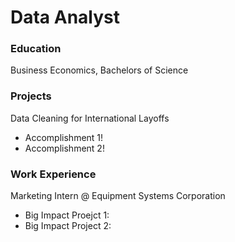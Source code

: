 # Data Analyst

### Education
Business Economics, Bachelors of Science

### Projects
Data Cleaning for International Layoffs
- Accomplishment 1!
- Accomplishment 2!
  

### Work Experience
Marketing Intern @ Equipment Systems Corporation
- Big Impact Proejct 1:
- Big Impact Project 2:
